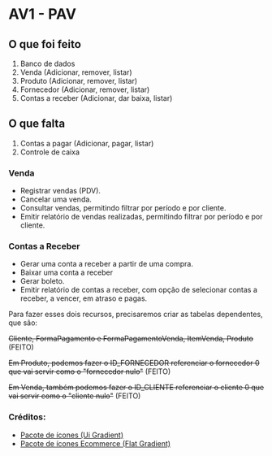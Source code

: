 # AV1 - PAV

## O que foi feito

01. Banco de dados
00. Venda (Adicionar, remover, listar)
00. Produto (Adicionar, remover, listar)
00. Fornecedor (Adicionar, remover, listar)
00. Contas a receber (Adicionar, dar baixa, listar)
 
## O que falta

01. Contas a pagar (Adicionar, pagar, listar)
00. Controle de caixa

### Venda
- Registrar vendas (PDV).
- Cancelar uma venda.
- Consultar vendas, permitindo filtrar por período e por cliente.
- Emitir relatório de vendas realizadas, permitindo filtrar por período e por cliente.

### Contas a Receber
- Gerar uma conta a receber a partir de uma compra.
- Baixar uma conta a receber
- Gerar boleto.
- Emitir relatório de contas a receber, com opção de selecionar contas a receber, a vencer, em atraso e pagas.

Para fazer esses dois recursos, precisaremos criar as tabelas dependentes, que são:

~~Cliente, FormaPagamento e FormaPagamentoVenda, ItemVenda, Produto~~ (FEITO)

~~Em Produto, podemos fazer o ID_FORNECEDOR referenciar o fornecedor 0 que vai servir como o "fornecedor nulo"~~ (FEITO)

~~Em Venda, também podemos fazer o ID_CLIENTE referenciar o cliente 0 que vai servir como o "cliente nulo"~~ (FEITO)

### Créditos:
- [Pacote de ícones (Ui Gradient)](https://www.flaticon.com/br/packs/ui-82?style_id=1259&family_id=333&group_id=621)
- [Pacote de ícones Ecommerce (Flat Gradient)](https://www.flaticon.com/br/packs/ecommerce-498)
